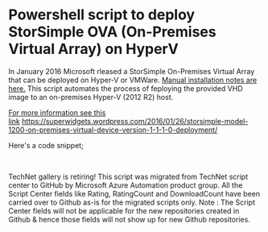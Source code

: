 ﻿Powershell script to deploy StorSimple OVA (On-Premises Virtual Array) on HyperV
================================================================================

            

In January 2016 Microsoft rleased a StorSimple On-Premises Virtual Array that can be deployed on Hyper-V or VMWare.
[Manual installation notes are here.](https://azure.microsoft.com/en-us/documentation/articles/storsimple-ova-deploy2-provision-hyperv/) This script automates the process of feploying the provided VHD image to an on-premises Hyper-V (2012 R2) host.


[For more information see this link](https://superwidgets.wordpress.com/2016/01/26/storsimple-model-1200-on-premises-virtual-device-version-1-1-1-0-deployment/) https://superwidgets.wordpress.com/2016/01/26/storsimple-model-1200-on-premises-virtual-device-version-1-1-1-0-deployment/


Here's a code snippet;

 

        
    
TechNet gallery is retiring! This script was migrated from TechNet script center to GitHub by Microsoft Azure Automation product group. All the Script Center fields like Rating, RatingCount and DownloadCount have been carried over to Github as-is for the migrated scripts only. Note : The Script Center fields will not be applicable for the new repositories created in Github & hence those fields will not show up for new Github repositories.
